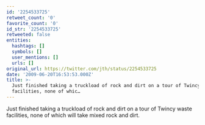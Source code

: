 ```yaml
---
id: '2254533725'
retweet_count: '0'
favorite_count: '0'
id_str: '2254533725'
retweeted: false
entities:
  hashtags: []
  symbols: []
  user_mentions: []
  urls: []
original_url: https://twitter.com/jth/status/2254533725
date: '2009-06-20T16:53:53.000Z'
title: >-
  Just finished taking a truckload of rock and dirt on a tour of Twincy waste
  facilities, none of whic…
---
```


Just finished taking a truckload of rock and dirt on a tour of Twincy waste facilities, none of which will take mixed rock and dirt.